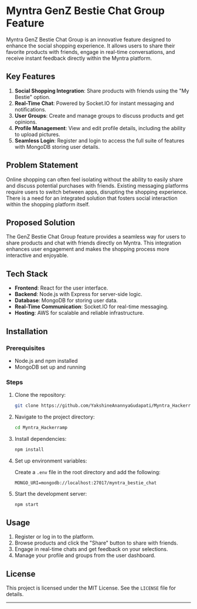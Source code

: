 
# Myntra GenZ Bestie Chat Group Feature

Myntra GenZ Bestie Chat Group is an innovative feature designed to enhance the social shopping experience. It allows users to share their favorite products with friends, engage in real-time conversations, and receive instant feedback directly within the Myntra platform.

## Key Features

1. **Social Shopping Integration**: Share products with friends using the "My Bestie" option.
2. **Real-Time Chat**: Powered by Socket.IO for instant messaging and notifications.
3. **User Groups**: Create and manage groups to discuss products and get opinions.
4. **Profile Management**: View and edit profile details, including the ability to upload pictures.
5. **Seamless Login**: Register and login to access the full suite of features with MongoDB storing user details.

## Problem Statement

Online shopping can often feel isolating without the ability to easily share and discuss potential purchases with friends. Existing messaging platforms require users to switch between apps, disrupting the shopping experience. There is a need for an integrated solution that fosters social interaction within the shopping platform itself.

## Proposed Solution

The GenZ Bestie Chat Group feature provides a seamless way for users to share products and chat with friends directly on Myntra. This integration enhances user engagement and makes the shopping process more interactive and enjoyable.

## Tech Stack

- **Frontend**: React for the user interface.
- **Backend**: Node.js with Express for server-side logic.
- **Database**: MongoDB for storing user data.
- **Real-Time Communication**: Socket.IO for real-time messaging.
- **Hosting**: AWS for scalable and reliable infrastructure.
  
## Installation

### Prerequisites

- Node.js and npm installed
- MongoDB set up and running

### Steps

1. Clone the repository:

   ```bash
   git clone https://github.com/YakshineAnannyaGudapati/Myntra_Hackerramp.git
   ```

2. Navigate to the project directory:

   ```bash
   cd Myntra_Hackerramp
   ```

3. Install dependencies:

   ```bash
   npm install
   ```

4. Set up environment variables:

   Create a `.env` file in the root directory and add the following:

   ```plaintext
   MONGO_URI=mongodb://localhost:27017/myntra_bestie_chat
   ```

5. Start the development server:

   ```bash
   npm start
   ```

## Usage

1. Register or log in to the platform.
2. Browse products and click the "Share" button to share with friends.
3. Engage in real-time chats and get feedback on your selections.
4. Manage your profile and groups from the user dashboard.


## License

This project is licensed under the MIT License. See the `LICENSE` file for details.

---

